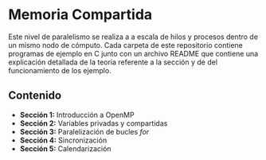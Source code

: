 # Memoria Compartida
Este nivel de paralelismo se realiza a a escala de hilos y procesos dentro de un mismo nodo de cómputo. Cada carpeta de este repositorio contiene programas de ejemplo en C junto con un archivo README que contiene una explicación detallada de la teoría referente a la sección y de del funcionamiento de los ejemplo.
## Contenido
* **Sección 1:** Introducción a OpenMP
* **Sección 2:** Variables privadas y compartidas
* **Sección 3:** Paralelización de bucles *for*
* **Sección 4:** Sincronización
* **Sección 5:** Calendarización
